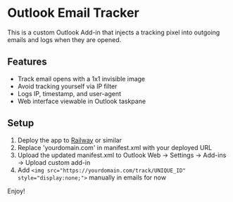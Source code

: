 
# Outlook Email Tracker

This is a custom Outlook Add-in that injects a tracking pixel into outgoing emails and logs when they are opened.

## Features
- Track email opens with a 1x1 invisible image
- Avoid tracking yourself via IP filter
- Logs IP, timestamp, and user-agent
- Web interface viewable in Outlook taskpane

## Setup
1. Deploy the app to [Railway](https://railway.app) or similar
2. Replace 'yourdomain.com' in manifest.xml with your deployed URL
3. Upload the updated manifest.xml to Outlook Web -> Settings -> Add-ins -> Upload custom add-in
4. Add `<img src="https://yourdomain.com/track/UNIQUE_ID" style="display:none;">` manually in emails for now

Enjoy!
